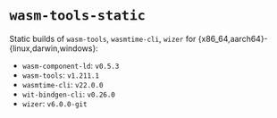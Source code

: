 # `wasm-tools-static`

Static builds of `wasm-tools`, `wasmtime-cli`, `wizer` for
{x86_64,aarch64}-{linux,darwin,windows}:

- `wasm-component-ld`: `v0.5.3`
- `wasm-tools`: `v1.211.1`
- `wasmtime-cli`: `v22.0.0`
- `wit-bindgen-cli`: `v0.26.0`
- `wizer`: `v6.0.0-git`
